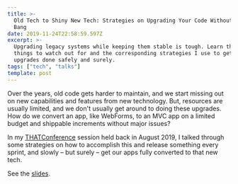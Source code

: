 ```yaml
---
title: >-
  Old Tech to Shiny New Tech: Strategies on Upgrading Your Code Without a Big
  Bang
date: 2019-11-24T22:58:59.597Z
excerpt: >-
  Upgrading legacy systems while keeping them stable is tough. Learn the common
  things to watch out for and the corresponding strategies I use to get these
  upgrades done safely and surely.
tags: ["tech", "talks"]
template: post
---
```

Over the years, old code gets harder to maintain, and we start missing out on new capabilities and features from new technology. But, resources are usually limited, and we don't usually get around to doing these upgrades. How do we convert an app, like WebForms, to an MVC app on a limited budget and shippable increments without major issues?

In my <a href="https://thatconference.com" target="_blank" rel="noopener noreferrer" class="external-link">THATConference</a> session held back in August 2019, I talked through some strategies on how to accomplish this and release something every sprint, and slowly – but surely – get our apps fully converted to that new tech.

See the <a href="https://www.slideshare.net/CristinaRuth/old-tech-to-shiny-new-tech-strategies-on-upgrading-your-code-without-a-big-bang-162736734" target="_blank" rel="noopener noreferrer" class="external-link">slides</a>.